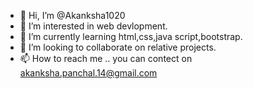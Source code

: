 - 👋 Hi, I’m @Akanksha1020
- 👀 I’m interested in web devlopment.
- 🌱 I’m currently learning html,css,java script,bootstrap.
- 💞️ I’m looking to collaborate on relative projects.
- 📫 How to reach me .. you can contect on akanksha.panchal.14@gmail.com

<!---
Akanksha1020/Akanksha1020 is a ✨ special ✨ repository because its `README.md` (this file) appears on your GitHub profile.
You can click the Preview link to take a look at your changes.
--->
